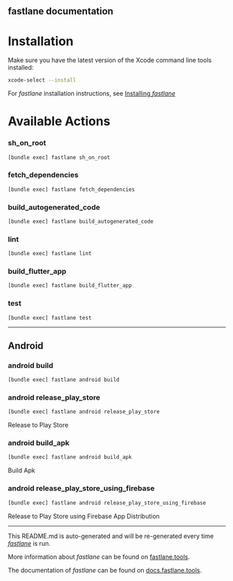 fastlane documentation
----

# Installation

Make sure you have the latest version of the Xcode command line tools installed:

```sh
xcode-select --install
```

For _fastlane_ installation instructions, see [Installing _fastlane_](https://docs.fastlane.tools/#installing-fastlane)

# Available Actions

### sh_on_root

```sh
[bundle exec] fastlane sh_on_root
```



### fetch_dependencies

```sh
[bundle exec] fastlane fetch_dependencies
```



### build_autogenerated_code

```sh
[bundle exec] fastlane build_autogenerated_code
```



### lint

```sh
[bundle exec] fastlane lint
```



### build_flutter_app

```sh
[bundle exec] fastlane build_flutter_app
```



### test

```sh
[bundle exec] fastlane test
```



----


## Android

### android build

```sh
[bundle exec] fastlane android build
```



### android release_play_store

```sh
[bundle exec] fastlane android release_play_store
```

Release to Play Store

### android build_apk

```sh
[bundle exec] fastlane android build_apk
```

Build Apk

### android release_play_store_using_firebase

```sh
[bundle exec] fastlane android release_play_store_using_firebase
```

Release to Play Store using Firebase App Distribution

----

This README.md is auto-generated and will be re-generated every time [_fastlane_](https://fastlane.tools) is run.

More information about _fastlane_ can be found on [fastlane.tools](https://fastlane.tools).

The documentation of _fastlane_ can be found on [docs.fastlane.tools](https://docs.fastlane.tools).
